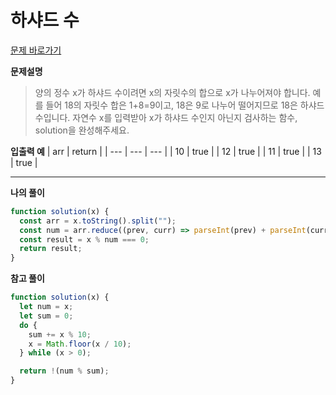 # 하샤드 수

[문제 바로가기](https://school.programmers.co.kr/learn/courses/30/lessons/12947)

**문제설명**

> 양의 정수 x가 하샤드 수이려면 x의 자릿수의 합으로 x가 나누어져야 합니다.
> 예를 들어 18의 자릿수 합은 1+8=9이고, 18은 9로 나누어 떨어지므로 18은 하샤드 수입니다.
> 자연수 x를 입력받아 x가 하샤드 수인지 아닌지 검사하는 함수, solution을 완성해주세요.

**입출력 예**
| arr | return |
| --- | --- | --- |
| 10 | true |
| 12 | true |
| 11 | true |
| 13 | true |

---

**나의 풀이**

```javascript
function solution(x) {
  const arr = x.toString().split("");
  const num = arr.reduce((prev, curr) => parseInt(prev) + parseInt(curr));
  const result = x % num === 0;
  return result;
}
```

**참고 풀이**

```javascript
function solution(x) {
  let num = x;
  let sum = 0;
  do {
    sum += x % 10;
    x = Math.floor(x / 10);
  } while (x > 0);

  return !(num % sum);
}
```
